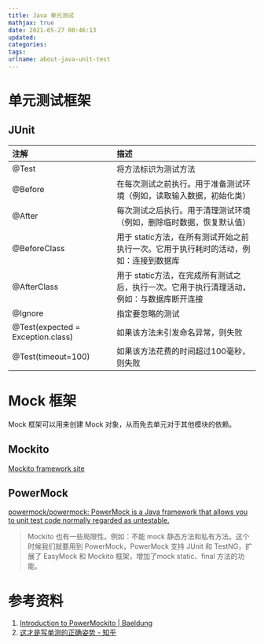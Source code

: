 ```yaml
---
title: Java 单元测试
mathjax: true
date: 2021-05-27 00:46:13
updated:
categories:
tags:
urlname: about-java-unit-test
---
```




<!-- more -->





# 单元测试框架



## JUnit



| 注解                              | 描述                                                         |
| :-------------------------------- | :----------------------------------------------------------- |
| @Test                             | 将方法标识为测试方法                                         |
| @Before                           | 在每次测试之前执行。用于准备测试环境（例如，读取输入数据，初始化类） |
| @After                            | 每次测试之后执行。用于清理测试环境（例如，删除临时数据，恢复默认值） |
| @BeforeClass                      | 用于 static方法，在所有测试开始之前执行一次。它用于执行耗时的活动，例如：连接到数据库 |
| @AfterClass                       | 用于 static方法，在完成所有测试之后，执行一次。它用于执行清理活动，例如：与数据库断开连接 |
| @Ignore                           | 指定要忽略的测试                                             |
| @Test(expected = Exception.class) | 如果该方法未引发命名异常，则失败                             |
| @Test(timeout=100)                | 如果该方法花费的时间超过100毫秒，则失败                      |





# Mock 框架

Mock 框架可以用来创建 Mock 对象，从而免去单元对于其他模块的依赖。



## Mockito

[Mockito framework site](https://site.mockito.org/)



## PowerMock

[powermock/powermock: PowerMock is a Java framework that allows you to unit test code normally regarded as untestable.](https://github.com/powermock/powermock)



> Mockito 也有一些局限性。例如：不能 mock 静态方法和私有方法。这个时候我们就要用到 PowerMock，PowerMock 支持 JUnit 和 TestNG，扩展了 EasyMock 和 Mockito 框架，增加了mock static、final 方法的功能。



# 参考资料

1. [Introduction to PowerMockito | Baeldung](https://www.baeldung.com/intro-to-powermock)
2. [这才是写单测的正确姿势 - 知乎](https://zhuanlan.zhihu.com/p/101026707)